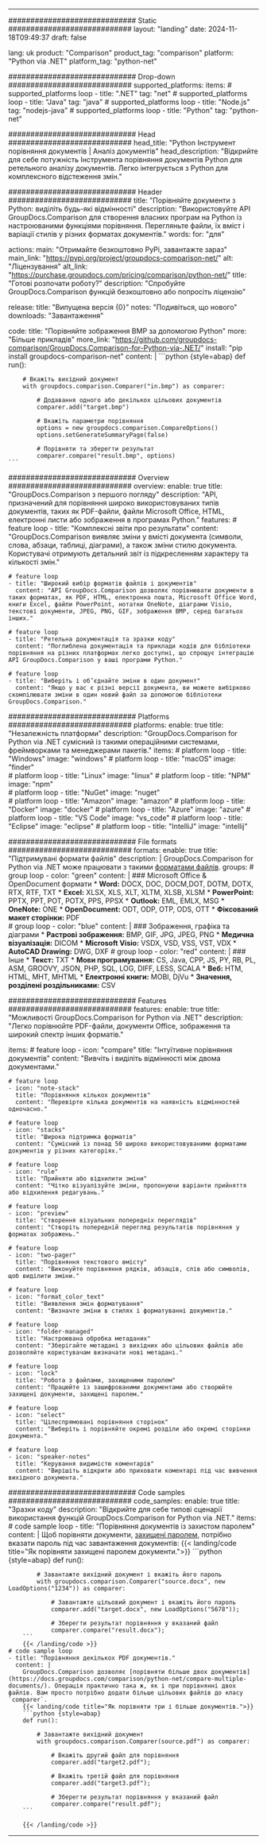 
---
############################# Static ############################
layout: "landing"
date: 2024-11-18T09:49:37
draft: false

lang: uk
product: "Comparison"
product_tag: "comparison"
platform: "Python via .NET"
platform_tag: "python-net"

############################# Drop-down ############################
supported_platforms:
  items:
    # supported_platforms loop
    - title: ".NET"
      tag: "net"
    # supported_platforms loop
    - title: "Java"
      tag: "java"
    # supported_platforms loop
    - title: "Node.js"
      tag: "nodejs-java"
    # supported_platforms loop
    - title: "Python"
      tag: "python-net"

############################# Head ############################
head_title: "Python Інструмент порівняння документів | Аналіз документів"
head_description: "Відкрийте для себе потужність Інструмента порівняння документів Python для ретельного аналізу документів. Легко інтегрується з Python для комплексного відстеження змін."

############################# Header ############################
title: "Порівняйте документи з Python: виділіть будь-які відмінності"
description: "Використовуйте API GroupDocs.Comparison для створення власних програм на Python із настроюваними функціями порівняння. Перегляньте файли, їх вміст і варіації стилів у різних форматах документів."
words:
  for: "для"

actions:
  main: "Отримайте безкоштовно PyPi, завантажте зараз"
  main_link: "https://pypi.org/project/groupdocs-comparison-net/"
  alt: "Ліцензування"
  alt_link: "https://purchase.groupdocs.com/pricing/comparison/python-net/"
  title: "Готові розпочати роботу?"
  description: "Спробуйте GroupDocs.Comparison функцій безкоштовно або попросіть ліцензію"

release:
  title: "Випущена версія {0}"
  notes: "Подивіться, що нового"
  downloads: "Завантаження"

code:
  title: "Порівняйте зображення BMP за допомогою Python"
  more: "Більше прикладів"
  more_link: "https://github.com/groupdocs-comparison/GroupDocs.Comparison-for-Python-via-.NET/"
  install: "pip install groupdocs-comparison-net"
  content: |
    ```python {style=abap}
    def run():

        # Вкажіть вихідний документ
        with groupdocs.comparison.Comparer("in.bmp") as comparer:

            # Додавання одного або декількох цільових документів
            comparer.add("target.bmp")

            # Вкажіть параметри порівняння
            options = new groupdocs.comparison.CompareOptions()
            options.setGenerateSummaryPage(false)

            # Порівняти та зберегти результат
            comparer.compare("result.bmp", options)
    ```

############################# Overview ############################
overview:
  enable: true
  title: "GroupDocs.Comparison з першого погляду"
  description: "API, призначений для порівняння широко використовуваних типів документів, таких як PDF-файли, файли Microsoft Office, HTML, електронні листи або зображення в програмах Python."
  features:
    # feature loop
    - title: "Комплексні звіти про результати"
      content: "GroupDocs.Comparison виявляє зміни у вмісті документа (символи, слова, абзаци, таблиці, діаграми), а також зміни стилю документа. Користувачі отримують детальний звіт із підкресленням характеру та кількості змін."

    # feature loop
    - title: "Широкий вибір форматів файлів і документів"
      content: "API GroupDocs.Comparison дозволяє порівнювати документи в таких форматах, як PDF, HTML, електронна пошта, Microsoft Office Word, книги Excel, файли PowerPoint, нотатки OneNote, діаграми Visio, текстові документи, JPEG, PNG, GIF, зображення BMP, серед багатьох інших."

    # feature loop
    - title: "Ретельна документація та зразки коду"
      content: "Поглиблена документація та приклади кодів для бібліотеки порівняння на різних платформах легко доступні, що спрощує інтеграцію API GroupDocs.Comparison у ваші програми Python."

    # feature loop
    - title: "Виберіть і об’єднайте зміни в один документ"
      content: "Якщо у вас є різні версії документа, ви можете вибірково скомпілювати зміни в один новий файл за допомогою бібліотеки GroupDocs.Comparison."

############################# Platforms ############################
platforms:
  enable: true
  title: "Незалежність платформи"
  description: "GroupDocs.Comparison for Python via .NET сумісний із такими операційними системами, фреймворками та менеджерами пакетів."
  items:
    # platform loop
    - title: "Windows"
      image: "windows"
    # platform loop
    - title: "macOS"
      image: "finder"      
    # platform loop
    - title: "Linux"
      image: "linux"
    # platform loop
    - title: "NPM"
      image: "npm"  
    # platform loop
    - title: "NuGet"
      image: "nuget"      
    # platform loop
    - title: "Amazon"
      image: "amazon"
    # platform loop
    - title: "Docker"
      image: "docker"
    # platform loop
    - title: "Azure"
      image: "azure"
    # platform loop
    - title: "VS Code"
      image: "vs_code"
    # platform loop
    - title: "Eclipse"
      image: "eclipse"
    # platform loop
    - title: "IntelliJ"
      image: "intellij"

############################# File formats ############################
formats:
  enable: true
  title: "Підтримувані формати файлів"
  description: |
    GroupDocs.Comparison for Python via .NET може працювати з такими [форматами файлів](https://docs.groupdocs.com/comparison/net/supported-document-formats/).
  groups:
    # group loop
    - color: "green"
      content: |
        ### Microsoft Office & OpenDocument формати
        * **Word:** DOCX, DOC, DOCM,DOT, DOTM, DOTX, RTX, RTF, TXT
        * **Excel:** XLSX, XLS, XLT, XLTM, XLSB, XLSM
        * **PowerPoint:** PPTX, PPT, POT, POTX, PPS, PPSX
        * **Outlook:** EML, EMLX, MSG
        * **OneNote:** ONE
        * **OpenDocument:** ODT, ODP, OTP, ODS, OTT
        * **Фіксований макет сторінки:** PDF        
    # group loop
    - color: "blue"
      content: |
        ### Зображення, графіка та діаграми
        * **Растрові зображення:** BMP, GIF, JPG, JPEG, PNG
        * **Медична візуалізація:** DICOM
        * **Microsoft Visio:** VSDX, VSD, VSS, VST, VDX
        * **AutoCAD Drawing:** DWG, DXF
      # group loop
    - color: "red"
      content: |
        ### Інше
        * **Текст:** TXT
        * **Мови програмування:** CS, Java, CPP, JS, PY, RB, PL, ASM, GROOVY, JSON, PHP, SQL, LOG, DIFF, LESS, SCALA
        * **Веб:** HTM, HTML, MHT, MHTML
        * **Електронні книги:** MOBI, DjVu
        * **Значення, розділені роздільниками:** CSV

############################# Features ############################
features:
  enable: true
  title: "Можливості GroupDocs.Comparison for Python via .NET"
  description: "Легко порівнюйте PDF-файли, документи Office, зображення та широкий спектр інших форматів."

  items:
    # feature loop
    - icon: "compare"
      title: "Інтуїтивне порівняння документів"
      content: "Вивчіть і виділіть відмінності між двома документами."

    # feature loop
    - icon: "note-stack"
      title: "Порівняння кількох документів"
      content: "Перевірте кілька документів на наявність відмінностей одночасно."

    # feature loop
    - icon: "stacks"
      title: "Широка підтримка форматів"
      content: "Сумісний із понад 50 широко використовуваними форматами документів у різних категоріях."

    # feature loop
    - icon: "rule"
      title: "Прийняти або відхилити зміни"
      content: "Чітко візуалізуйте зміни, пропонуючи варіанти прийняття або відхилення редагувань."

    # feature loop
    - icon: "preview"
      title: "Створення візуальних попередніх переглядів"
      content: "Створіть попередній перегляд результатів порівняння у форматах зображень."

    # feature loop
    - icon: "two-pager"
      title: "Порівняння текстового вмісту"
      content: "Виконуйте порівняння рядків, абзаців, слів або символів, щоб виділити зміни."

    # feature loop
    - icon: "format_color_text"
      title: "Виявлення змін форматування"
      content: "Визначте зміни в стилях і форматуванні документів."

    # feature loop
    - icon: "folder-managed"
      title: "Настроювана обробка метаданих"
      content: "Зберігайте метадані з вихідних або цільових файлів або дозволяйте користувачам визначати нові метадані."

    # feature loop
    - icon: "lock"
      title: "Робота з файлами, захищеними паролем"
      content: "Працюйте із зашифрованими документами або створюйте захищені документи, захищені паролем."

    # feature loop
    - icon: "select"
      title: "Цілеспрямовані порівняння сторінок"
      content: "Виберіть і порівняйте окремі розділи або окремі сторінки документа."

    # feature loop
    - icon: "speaker-notes"
      title: "Керування видимістю коментарів"
      content: "Вирішіть відкрити або приховати коментарі під час вивчення вихідного документа."

############################# Code samples ############################
code_samples:
  enable: true
  title: "Зразки коду"
  description: "Відкрийте для себе типові сценарії використання функцій GroupDocs.Comparison for Python via .NET."
  items:
    # code sample loop
    - title: "Порівняння документів із захистом паролем"
      content: |
        Щоб порівняти документи, [захищені паролем](https://docs.groupdocs.com/comparison/python-net/load-password-protected-documents/), потрібно вказати пароль під час завантаження документів:
        {{< landing/code title="Як порівняти захищені паролем документи.">}}
        ```python {style=abap}
        def run():

            # Завантажте вихідний документ і вкажіть його пароль
            with groupdocs.comparison.Comparer("source.docx", new LoadOptions("1234")) as comparer:

                # Завантажте цільовий документ і вкажіть його пароль
                comparer.add("target.docx", new LoadOptions("5678"));

                # Зберегти результат порівняння у вказаний файл
                comparer.compare("result.docx");
        ```
        {{< /landing/code >}}
    # code sample loop
    - title: "Порівняння декількох PDF документів."
      content: |
        GroupDocs.Comparison дозволяє [порівняти більше двох документів](https://docs.groupdocs.com/comparison/python-net/compare-multiple-documents/). Операція практично така ж, як і при порівнянні двох файлів. Вам просто потрібно додати більше цільових файлів до класу `comparer`.
        {{< landing/code title="Як порівняти три і більше документів.">}}
        ```python {style=abap}
        def run():

            # Завантажте вихідний документ
            with groupdocs.comparison.Comparer(source.pdf") as comparer:

                # Вкажіть другий файл для порівняння
                comparer.add("target2.pdf");

                # Вкажіть третій файл для порівняння
                comparer.add("target3.pdf");

                # Зберегти результат порівняння у вказаний файл
                comparer.compare("result.pdf");
        ```

        {{< /landing/code >}}

---